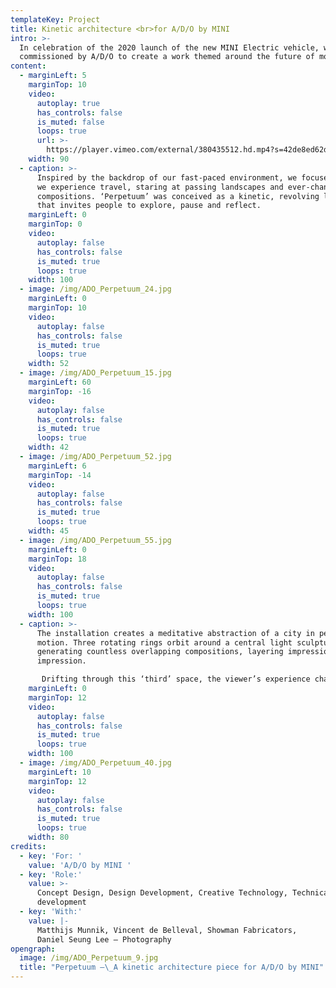 ```yaml
---
templateKey: Project
title: Kinetic architecture <br>for A/D/O by MINI
intro: >-
  In celebration of the 2020 launch of the new MINI Electric vehicle, we were
  commissioned by A/D/O to create a work themed around the future of mobility.
content:
  - marginLeft: 5
    marginTop: 10
    video:
      autoplay: true
      has_controls: false
      is_muted: false
      loops: true
      url: >-
        https://player.vimeo.com/external/380435512.hd.mp4?s=42de8ed62d83917a95da30ff6724ba0352fd7798&profile_id=175
    width: 90
  - caption: >-
      Inspired by the backdrop of our fast-paced environment, we focused on how
      we experience travel, staring at passing landscapes and ever-changing
      compositions. ‘Perpetuum’ was conceived as a kinetic, revolving landscape
      that invites people to explore, pause and reflect.
    marginLeft: 0
    marginTop: 0
    video:
      autoplay: false
      has_controls: false
      is_muted: true
      loops: true
    width: 100
  - image: /img/ADO_Perpetuum_24.jpg
    marginLeft: 0
    marginTop: 10
    video:
      autoplay: false
      has_controls: false
      is_muted: true
      loops: true
    width: 52
  - image: /img/ADO_Perpetuum_15.jpg
    marginLeft: 60
    marginTop: -16
    video:
      autoplay: false
      has_controls: false
      is_muted: true
      loops: true
    width: 42
  - image: /img/ADO_Perpetuum_52.jpg
    marginLeft: 6
    marginTop: -14
    video:
      autoplay: false
      has_controls: false
      is_muted: true
      loops: true
    width: 45
  - image: /img/ADO_Perpetuum_55.jpg
    marginLeft: 0
    marginTop: 18
    video:
      autoplay: false
      has_controls: false
      is_muted: true
      loops: true
    width: 100
  - caption: >-
      The installation creates a meditative abstraction of a city in perpetual
      motion. Three rotating rings orbit around a central light sculpture,
      generating countless overlapping compositions, layering impression over
      impression.

       Drifting through this ‘third’ space, the viewer’s experience changes from moment to moment, enhanced by an ambient patchwork of urban sounds.
    marginLeft: 0
    marginTop: 12
    video:
      autoplay: false
      has_controls: false
      is_muted: true
      loops: true
    width: 100
  - image: /img/ADO_Perpetuum_40.jpg
    marginLeft: 10
    marginTop: 12
    video:
      autoplay: false
      has_controls: false
      is_muted: true
      loops: true
    width: 80
credits:
  - key: 'For: '
    value: 'A/D/O by MINI '
  - key: 'Role:'
    value: >-
      Concept Design, Design Development, Creative Technology, Technical
      development
  - key: 'With:'
    value: |-
      Matthijs Munnik, Vincent de Belleval, Showman Fabricators,
      Daniel Seung Lee – Photography
opengraph:
  image: /img/ADO_Perpetuum_9.jpg
  title: "Perpetuum –\_A kinetic architecture piece for A/D/O by MINI"
---
```

